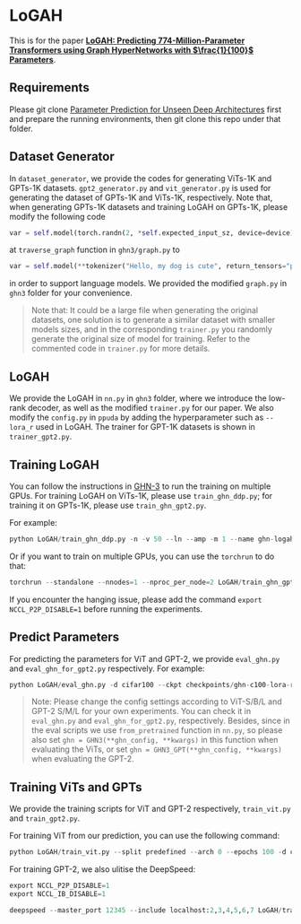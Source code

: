 # LoGAH
This is for the paper [**LoGAH: Predicting 774-Million-Parameter Transformers using Graph HyperNetworks with $\frac{1}{100}$ Parameters**](https://arxiv.org/abs/2405.16287).

## Requirements
Please git clone [Parameter Prediction for Unseen Deep Architectures](https://github.com/facebookresearch/ppuda/tree/main) first and prepare the running environments, then git clone this repo under that folder.


## Dataset Generator
In `dataset_generator`, we provide the codes for generating ViTs-1K and GPTs-1K datasets. `gpt2_generator.py` and `vit_generator.py` is used for generating the dataset of GPTs-1K and ViTs-1K, respectively. Note that, when generating GPTs-1K datasets and training LoGAH on GPTs-1K, please modify the following code
```python
var = self.model(torch.randn(2, *self.expected_input_sz, device=device))
```
at  `traverse_graph` function  in `ghn3/graph.py` to
```python
var = self.model(**tokenizer("Hello, my dog is cute", return_tensors="pt")).logits
```
in order to support language models. We provided the modified `graph.py` in `ghn3` folder for your convenience.

> Note that: It could be a large file when generating the original datasets, one solution is to generate a similar dataset with smaller models sizes, and in the corresponding `trainer.py` you randomly generate the original size of model for training. Refer to the commented code in `trainer.py` for more details.

## LoGAH
We provide the LoGAH in `nn.py` in `ghn3` folder, where we introduce the low-rank decoder, as well as the modified `trainer.py` for our paper. We also modify the `config.py` in `ppuda` by adding the hyperparameter such as `--lora_r` used in LoGAH. The trainer for GPT-1K datasets is shown in `trainer_gpt2.py`.

## Training LoGAH
You can follow the instructions in [GHN-3](https://github.com/SamsungSAILMontreal/ghn3/tree/main) to run the training on multiple GPUs. For training LoGAH on ViTs-1K, please use `train_ghn_ddp.py`; for training it on GPTs-1K, please use `train_ghn_gpt2.py`.

For example:
```python
python LoGAH/train_ghn_ddp.py -n -v 50 --ln --amp -m 1 --name ghn-logah-r90-hid128-m1-layers5-heads16-clip5 -d cifar100 --hid 128 --lora_r 90 --layers 5 --heads 16 --opt adamw --lr 0.3e-3 --wd 1e-2 --scheduler cosine-warmup --debug 0 --max_shape 2048 --lora
```
Or if you want to train on multiple GPUs, you can use the `torchrun` to do that:
```python
torchrun --standalone --nnodes=1 --nproc_per_node=2 LoGAH/train_ghn_gpt2.py -n -v 50 --ln --amp -m 2  --name ghn-gpt2-lora-wiki103-r32-hid64-layers3-heads8-m2 -d wikitext --hid 64 --lora_r 32 --layers 3 --heads 8 --opt adamw --lr 0.3e-3 --wd 1e-2 --scheduler cosine-warmup --debug 0 --max_shape 2048 --lora --batch_size 6
```
If you encounter the hanging issue, please add the command `export NCCL_P2P_DISABLE=1` before running the experiments.

## Predict Parameters
For predicting the parameters for ViT and GPT-2, we provide `eval_ghn.py` and `eval_ghn_for_gpt2.py` respectively. For example:
```python
python LoGAH/eval_ghn.py -d cifar100 --ckpt checkpoints/ghn-c100-lora-r32-hid64-m8-layers3-heads8-clip5/checkpoint.pt --save checkpoints/ghn-c100-lora-r32-hid64-m8-layers3-heads8-clip5/c100_vit_epoch300_L24_H16_C1024_init.pt --split torch
```
> Note: Please change the config settings according to ViT-S/B/L and GPT-2 S/M/L for your own experiments. You can check it in `eval_ghn.py` and `eval_ghn_for_gpt2.py`, respectively. Besides, since in the eval scripts we use `from_pretrained` function in `nn.py`, so please also set `ghn = GHN3(**ghn_config, **kwargs)` in this function when evaluating the ViTs, or set `ghn = GHN3_GPT(**ghn_config, **kwargs)` when evaluating the GPT-2.



## Training ViTs and GPTs
We provide the training scripts for ViT and GPT-2 respectively, `train_vit.py` and `train_gpt2.py`. 

For training ViT from our prediction, you can use the following command:
```python
python LoGAH/train_vit.py --split predefined --arch 0 --epochs 100 -d cifar100 --batch_size 32 --opt adamw --lr 0.04e-3 --wd 1e-2 --ckpt  checkpoints/ghn-c100-lora-r32-hid64-m8-layers3-heads8-clip5/c100_vit_epoch300_L24_H16_C1024_init.pt
```

For training GPT-2, we also ulitise the DeepSpeed:
```python
export NCCL_P2P_DISABLE=1
export NCCL_IB_DISABLE=1

deepspeed --master_port 12345 --include localhost:2,3,4,5,6,7 LoGAH/train_gpt2.py --fp16 --dataset_name wikitext --dataset_config_name wikitext-103-raw-v1 --learning_rate 3e-6 --weight_decay 1e-2 --warmup_steps 500 --preprocessing_num_workers 8  --num_train_epochs 100 --deepspeed ds_config_1gpu.json --per_device_train_batch_size 2 --per_device_eval_batch_size 2  --config_name gpt2-large --tokenizer_name gpt2-large --do_train --do_eval --output_dir ./wikitext103-GPTLarge
```
